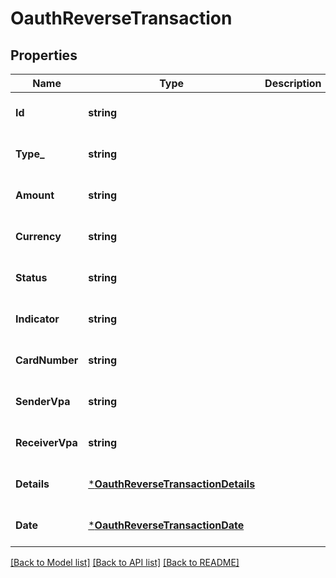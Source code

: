 # OauthReverseTransaction

## Properties
Name | Type | Description | Notes
------------ | ------------- | ------------- | -------------
**Id** | **string** |  | [optional] [default to null]
**Type_** | **string** |  | [optional] [default to null]
**Amount** | **string** |  | [optional] [default to null]
**Currency** | **string** |  | [optional] [default to null]
**Status** | **string** |  | [optional] [default to null]
**Indicator** | **string** |  | [optional] [default to null]
**CardNumber** | **string** |  | [optional] [default to null]
**SenderVpa** | **string** |  | [optional] [default to null]
**ReceiverVpa** | **string** |  | [optional] [default to null]
**Details** | [***OauthReverseTransactionDetails**](Oauth_reverse_transaction_details.md) |  | [optional] [default to null]
**Date** | [***OauthReverseTransactionDate**](Oauth_reverse_transaction_date.md) |  | [optional] [default to null]

[[Back to Model list]](../README.md#documentation-for-models) [[Back to API list]](../README.md#documentation-for-api-endpoints) [[Back to README]](../README.md)

